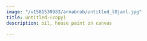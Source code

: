 ```yaml
---
image: "/v1581530983/annabrab/untitled_l0janl.jpg"
title: untitled-(copy)
description: oil, house paint on canvas

---
```

